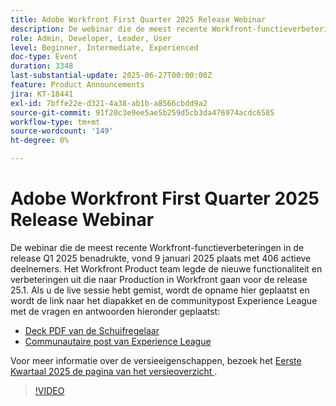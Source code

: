 ```yaml
---
title: Adobe Workfront First Quarter 2025 Release Webinar
description: De webinar die de meest recente Workfront-functieverbeteringen in de release Q1 2025 benadrukte, vond 9 januari 2025 plaats met 406 actieve deelnemers. Het Workfront Product team legde de nieuwe functionaliteit en verbeteringen uit die naar Production in Workfront gaan voor de release 25.1.
role: Admin, Developer, Leader, User
level: Beginner, Intermediate, Experienced
doc-type: Event
duration: 3348
last-substantial-update: 2025-06-27T00:00:00Z
feature: Product Announcements
jira: KT-18441
exl-id: 7bffe22e-d321-4a38-ab1b-a8566cbdd9a2
source-git-commit: 91f20c3e9ee5ae5b259d5cb3da476974acdc6585
workflow-type: tm+mt
source-wordcount: '149'
ht-degree: 0%

---
```


# Adobe Workfront First Quarter 2025 Release Webinar

De webinar die de meest recente Workfront-functieverbeteringen in de release Q1 2025 benadrukte, vond 9 januari 2025 plaats met 406 actieve deelnemers. Het Workfront Product team legde de nieuwe functionaliteit en verbeteringen uit die naar Production in Workfront gaan voor de release 25.1. Als u de live sessie hebt gemist, wordt de opname hier geplaatst en wordt de link naar het diapakket en de communitypost Experience League met de vragen en antwoorden hieronder geplaatst:

* [ Deck PDF van de Schuifregelaar ](https://cdn.experience.workfront.com/Training/Guides/Customer+Success+at+Scale/010925+-+25.1+First+Quarter+2025+Release+Webinar.pdf)
* [ Communautaire post van Experience League ](https://experienceleaguecommunities.adobe.com/t5/workfront-discussions/event-follow-up-adobe-workfront-first-quarter-2025-release/td-p/729761)

Voor meer informatie over de versieeigenschappen, bezoek het [ Eerste Kwartaal 2025 de pagina van het versieoverzicht ](https://experienceleague.adobe.com/en/docs/workfront/using/product-announcements/product-releases/release-25-q1/25-q1-release-overview#report-and-dashboard-enhancements).

>[!VIDEO](https://video.tv.adobe.com/v/3464380/?learn=on&enablevpops)
